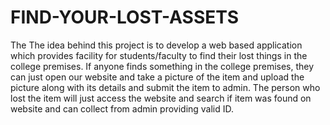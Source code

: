 # FIND-YOUR-LOST-ASSETS

The The idea behind this project is to develop a web based application which provides facility for students/faculty to find their lost things in the college
premises. If anyone finds something in the college premises, they can just open our website and take a picture of the item and upload the picture
along with its details and submit the item to admin. The person who lost the item will just access the website and search if item was found on website
and can collect from admin providing valid ID.
